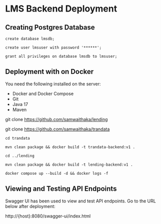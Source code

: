 # LMS Backend Deployment

## Creating Postgres Database
`create database lmsdb;`

`create user lmsuser with password '******';`

`grant all privileges on database lmsdb to lmsuser;`

## Deployment with on Docker

You need the following installed on the server:
- Docker and Docker Compose
- Git
- Java 17
- Maven

git clone https://github.com/samwaithaka/lending

git clone https://github.com/samwaithaka/trandata

`cd trandata`

`mvn clean package && docker build -t trandata-backend:v1 .`

`cd ../lending`

`mvn clean package && docker build -t lending-backend:v1 .`

`docker compose up --build -d && docker logs -f`

## Viewing and Testing API Endpoints

Swagger UI has been used to view and test API endpoints. Go to the URL below after deployment:

http://{host}:8080/swagger-ui/index.html
